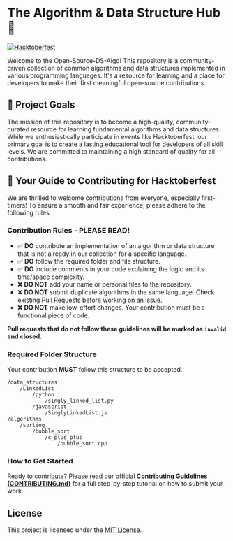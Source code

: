 # The Algorithm & Data Structure Hub 🚀

[![Hacktoberfest](https://img.shields.io/badge/Hacktoberfest-2025-orange?style=for-the-badge)](https://hacktoberfest.com/)

Welcome to the Open-Source-DS-Algo! This repository is a community-driven collection of common algorithms and data structures implemented in various programming languages. It's a resource for learning and a place for developers to make their first meaningful open-source contributions.

## 🌟 Project Goals
The mission of this repository is to become a high-quality, community-curated resource for learning fundamental algorithms and data structures. While we enthusiastically participate in events like Hacktoberfest, our primary goal is to create a lasting educational tool for developers of all skill levels. We are committed to maintaining a high standard of quality for all contributions.

## 🎃 Your Guide to Contributing for Hacktoberfest

We are thrilled to welcome contributions from everyone, especially first-timers! To ensure a smooth and fair experience, please adhere to the following rules.

### Contribution Rules - PLEASE READ!

* ✅ **DO** contribute an implementation of an algorithm or data structure that is not already in our collection for a specific language.
* ✅ **DO** follow the required folder and file structure.
* ✅ **DO** include comments in your code explaining the logic and its time/space complexity.
* ❌ **DO NOT** add your name or personal files to the repository.
* ❌ **DO NOT** submit duplicate algorithms in the same language. Check existing Pull Requests before working on an issue.
* ❌ **DO NOT** make low-effort changes. Your contribution must be a functional piece of code.

**Pull requests that do not follow these guidelines will be marked as `invalid` and closed.**

### Required Folder Structure

Your contribution **MUST** follow this structure to be accepted.

```
/data_structures
    /LinkedList
        /python
            /singly_linked_list.py
        /javascript
            /SinglyLinkedList.js
/algorithms
    /sorting
        /bubble_sort
            /c_plus_plus
                /bubble_sort.cpp
```

### How to Get Started

Ready to contribute? Please read our official [**Contributing Guidelines (CONTRIBUTING.md)**](CONTRIBUTING.md) for a full step-by-step tutorial on how to submit your work.

## License

This project is licensed under the [MIT License](LICENSE).
